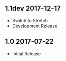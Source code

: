 ## 1.1dev 2017-12-17 <daveconroy at tiredofit dot ca>

* Switch to Stretch
* Development Release

## 1.0 2017-07-22 <daveconroy at tiredofit dot ca>

* Initial Release
